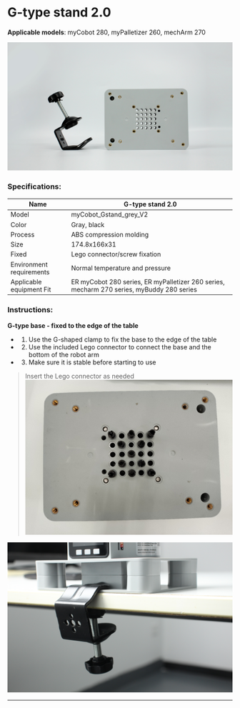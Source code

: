 # G-type stand 2.0

**Applicable models**: myCobot 280, myPalletizer 260, mechArm 270

![Figure 12](../../resource\4-SupportAndService\Accessories\base1/G1.jpg)

### Specifications:

| Name | G-type stand 2.0 |
| -------------- | ------------------------------------------------------------------------------------ |
| Model | myCobot_Gstand_grey_V2 |
| Color | Gray, black |
| Process | ABS compression molding |
| Size | 174.8x166x31 |
| Fixed | Lego connector/screw fixation |
| Environment requirements | Normal temperature and pressure |
| Applicable equipment Fit | ER myCobot 280 series, ER myPalletizer 260 series, mecharm 270 series, myBuddy 280 series |

### Instructions:

**G-type base - fixed to the edge of the table**

- 1. Use the G-shaped clamp to fix the base to the edge of the table

- 2. Use the included Lego connector to connect the base and the bottom of the robot arm

- 3. Make sure it is stable before starting to use

> Insert the Lego connector as needed
> ![alt text](../../resource\4-SupportAndService\Accessories\base1/G2.jpg)

![Figure 12](../../resource\4-SupportAndService\Accessories\base1/G3.jpg)

---